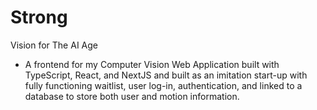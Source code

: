 # Strong
Vision for The AI Age

- A frontend for my Computer Vision Web Application built with TypeScript, React, and NextJS and built as an imitation start-up with fully functioning waitlist, user log-in, authentication, and linked to a database to store both user and motion information.
